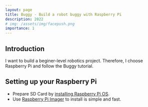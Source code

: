 ```yaml
---
layout: page
title: Buggy - Build a robot buggy with Raspberry Pi
description: 2022
# img: /assets/img/facepush.png
importance: 1
---
```


## Introduction

I want to build a beginer-level robotics project. Therefore, I choose Raspberry Pi and follow the Buggy tutorial.

## Setting up your Raspberry Pi

- Prepare SD Card by [installing Raspberry Pi OS](https://www.raspberrypi.com/documentation/computers/getting-started.html).
- Use [Raspberry Pi Imager](https://www.raspberrypi.com/software/) to install is simple and fast.

